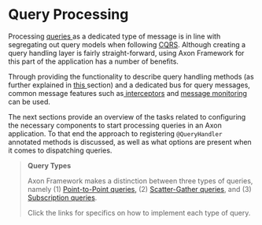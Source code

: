 # Query Processing

Processing [queries ](./)as a dedicated type of message is in line with segregating out query models when following [CQRS](../../architecture-overview/ddd-cqrs-concepts.md). Although creating a query handling layer is fairly straight-forward, using Axon Framework for this part of the application has a number of benefits.

Through providing the functionality to describe query handling methods \(as further explained in [this ](query-handlers.md)section\) and a dedicated bus for query messages, common message features such as[ interceptors](../messaging-concepts/message-intercepting.md) and [message monitoring]() can be used.

The next sections provide an overview of the tasks related to configuring the necessary components to start processing queries in an Axon application. To that end the approach to registering `@QueryHandler` annotated methods is discussed, as well as what options are present when it comes to dispatching queries.

> **Query Types**
>
> Axon Framework makes a distinction between three types of queries, namely \(1\) [Point-to-Point queries,](query-dispatchers.md#point-to-point-queries) \(2\) [Scatter-Gather queries](query-dispatchers.md#scatter-gather-queries), and \(3\) [Subscription queries](query-dispatchers.md#subscription-queries).
>
> Click the links for specifics on how to implement each type of query.

